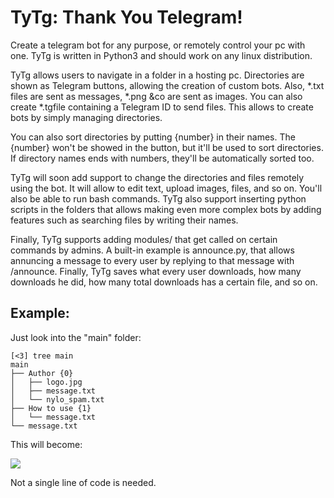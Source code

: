 # TyTg: Thank You Telegram!

Create a telegram bot for any purpose, or remotely control your pc with one. TyTg is written in Python3 and should work on any linux distribution.

TyTg allows users to navigate in a folder in a hosting pc. Directories are shown as Telegram buttons, allowing the creation of custom bots. Also, *.txt files are sent as messages, *.png &co are sent as images. You can also create *.tgfile containing a Telegram ID to send files. This allows to create bots by simply managing directories. 

You can also sort directories by putting {number} in their names. The {number} won't be showed in the button, but it'll be used to sort directories. If directory names ends with numbers, they'll be automatically sorted too.

TyTg will soon add support to change the directories and files remotely using the bot. It will allow to edit text, upload images, files, and so on. You'll also be able to run bash commands. TyTg also support inserting python scripts in the folders that allows making even more complex bots by adding features such as searching files by writing their names.

Finally, TyTg supports adding modules/ that get called on certain commands by admins. A built-in example is announce.py, that allows annuncing a message to every user by replying to that message with /announce. Finally, TyTg saves what every user downloads, how many downloads he did, how many total downloads has a certain file, and so on.

## Example:

Just look into the "main" folder:

    [<3] tree main
    main
    ├── Author {0}
    │   ├── logo.jpg
    │   ├── message.txt
    │   └── nylo_spam.txt
    ├── How to use {1}
    │   └── message.txt
    └── message.txt

This will become:

![](https://raw.githubusercontent.com/veggero/tytg/master/gh-files/example.png) 

Not a single line of code is needed.
